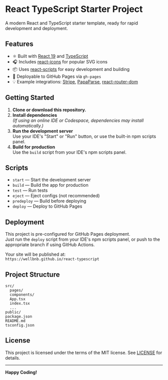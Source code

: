 # React TypeScript Starter Project

A modern React and TypeScript starter template, ready for rapid development and deployment.

## Features

- ⚛️ Built with [React 19](https://react.dev/) and [TypeScript](https://www.typescriptlang.org/)
- 🎧 Includes [react-icons](https://react-icons.github.io/react-icons/) for popular SVG icons
- 📦 Uses [react-scripts](https://www.npmjs.com/package/react-scripts) for easy development and building
- 🚀 Deployable to GitHub Pages via `gh-pages`
- 💡 Example integrations: [Stripe](https://stripe.com/), [PapaParse](https://www.papaparse.com/), [react-router-dom](https://reactrouter.com/)

## Getting Started

1. **Clone or download this repository.**
2. **Install dependencies**  
   *(If using an online IDE or Codespace, dependencies may install automatically.)*
3. **Run the development server**  
   Use your IDE's "Start" or "Run" button, or use the built-in npm scripts panel.
4. **Build for production**  
   Use the `build` script from your IDE's npm scripts panel.

## Scripts

- `start` — Start the development server
- `build` — Build the app for production
- `test` — Run tests
- `eject` — Eject configs (not recommended)
- `predeploy` — Build before deploying
- `deploy` — Deploy to GitHub Pages

## Deployment

This project is pre-configured for GitHub Pages deployment.  
Just run the `deploy` script from your IDE's npm scripts panel, or push to the appropriate branch if using GitHub Actions.

Your site will be published at:  
`https://wellbnb.github.io/react-typescript`

## Project Structure

```
src/
  pages/
  components/
  App.tsx
  index.tsx
  ...
public/
package.json
README.md
tsconfig.json
```

## License

This project is licensed under the terms of the MIT license. See [LICENSE](./LICENSE) for details.

---

**Happy Coding!**